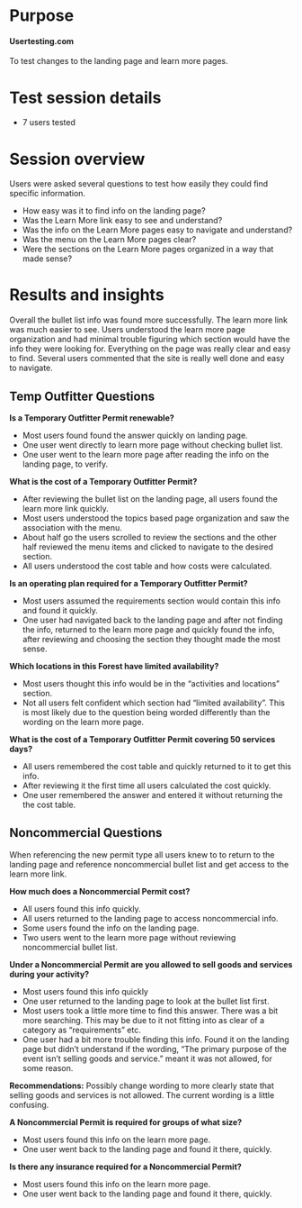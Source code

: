# Purpose
#### Usertesting.com
To test changes to the landing page and learn more pages.

# Test session details
* 7 users tested


# Session overview
Users were asked several questions to test how easily they could find specific information.
* How easy was it to find info on the landing page?
* Was the Learn More link easy to see and understand?
* Was the info on the Learn More pages easy to navigate and understand?
* Was the menu on the Learn More pages clear?
* Were the sections on the Learn More pages organized in a way that made sense?

# Results and insights
Overall the bullet list info was found more successfully.
The learn more link was much easier to see.
Users understood the learn more page organization and had minimal trouble figuring which section would have the info they were looking for.
Everything on the page was really clear and easy to find.
Several users commented that the site is really well done and easy to navigate.


## Temp Outfitter Questions
**Is a Temporary Outfitter Permit renewable?**
* Most users found found the answer quickly on landing page.
* One user went directly to learn more page without checking bullet list.
* One user went to the learn more page after reading the info on the landing page, to verify.

**What is the cost of a Temporary Outfitter Permit?**
* After reviewing the bullet list on the landing page, all users found the learn more link quickly.
* Most users understood the topics based page organization and saw the association with the menu.
* About half go the users scrolled to review the sections and the other half reviewed the menu items and clicked to navigate to the desired section.
* All users understood the cost table and how costs were calculated.

**Is an operating plan required for a Temporary Outfitter Permit?**
* Most users assumed the requirements section would contain this info and found it quickly.
* One user had navigated back to the landing page and after not finding the info, returned to the learn more page and quickly found the info, after reviewing and choosing the section they thought made the most sense.

**Which locations in this Forest have limited availability?**
* Most users thought this info would be in the “activities and locations” section.
* Not all users felt confident which section had “limited availability”. This is most likely due to the question being worded differently than the wording on the learn more page.


**What is the cost of a Temporary Outfitter Permit covering 50 services days?**
* All users remembered the cost table and quickly returned to it to get this info.
* After reviewing it the first time all users calculated the cost quickly.
* One user remembered the answer and entered it without returning the the cost table.

## Noncommercial Questions
When referencing the new permit type all users knew to to return to the landing page and reference noncommercial bullet list and get access to the learn more link.

**How much does a Noncommercial Permit cost?**
* All users found this info quickly. 
* All users returned to the landing page to access noncommercial info.
* Some users found the info on the landing page.
* Two users went to the learn more page without reviewing noncommercial bullet list.

**Under a Noncommercial Permit are you allowed to sell goods and services during your activity?**
* Most users found this info quickly
* One user returned to the landing page to look at the bullet list first.
* Most users took a little more time to find this answer. There was a bit more searching. This may be due to it not fitting into as clear of a category as “requirements” etc.
* One user had a bit more trouble finding this info. Found it on the landing page but didn’t understand if the wording, “The primary purpose of the event isn’t selling goods and service.” meant it was not allowed, for some reason. 

**Recommendations:**
Possibly change wording to more clearly state that selling goods and services is not allowed. The current wording is a little confusing.

**A Noncommercial Permit is required for groups of what size?**
* Most users found this info on the learn more page. 
* One user went back to the landing page and found it there, quickly.

**Is there any insurance required for a Noncommercial Permit?**
* Most users found this info on the learn more page. 
* One user went back to the landing page and found it there, quickly.
